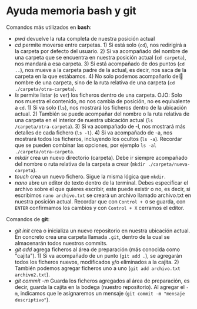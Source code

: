 ﻿# Ayuda memoria bash y git

Comandos más utilizados en **bash**:

 - *pwd*       devuelve la ruta completa de nuestra posición actual
 - *cd* permite moverse entre carpetas. 1) Si está solo (`cd`), nos redirigirá a la carpeta por defecto del usuario. 2) Si va acompañado del nombre de una carpeta que se encuentra en nuestra posición actual (`cd carpeta`), nos mandará a esa carpeta. 3) Si está acompañado de dos puntos (`cd ..`), nos mueve a la carpeta padre de la actual, es decir, nos saca de la carpeta en la que estábamos. 4) No solo podemos acompañarlo del nombre de una carpeta, sino de la ruta relativa de una carpeta (`cd ./carpeta/otra-carpeta`).
 - *ls* permite listar (o ver) los ficheros dentro de una carpeta. OJO: Solo nos muestra el contenido, no nos cambia de posición, no es equivalente a `cd`. 1) Si va solo (`ls`), nos mostrará los ficheros dentro de la ubicación actual. 2) También se puede acompañar del nombre o la ruta relativa de una carpeta en el interior de nuestra ubicación actual (`ls /carpeta/otra-carpeta`). 3) Si va acompañado de -l, nos mostrará más detalles de cada fichero (`ls -l`). 4) Si va acompañado de -a, nos mostrará todos los ficheros, incluyendo los ocultos (`ls -a`). Recordar que se pueden combinar las opciones, por ejemplo `ls -al ./carpeta/otra-carpeta`.
 - *mkdir* crea un nuevo directorio (carpeta). Debe ir siempre acompañado del nombre o ruta relativa de la carpeta a crear (`mkdir ./carpeta/nueva-carpeta`). 
 - *touch* crea un nuevo fichero. Sigue la misma lógica que `mkdir`.
 - *nano* abre un editor de texto dentro de la terminal. Debes especificar el archivo sobre el que quieres escribir, este puede existir o no, es decir, si escribimos `nano archivo.txt` se creará un archivo llamado archivo.txt en nuestra posición actual. Recordar que con `Control + O` se guarda, con `ENTER` confirmamos los cambios y con `Control + X` cerramos el editor.

Comandos de **git**:

 - *git init* crea o inicializa un nuevo repositorio en nuestra ubicación actual. En concreto crea una carpeta llamada `.git`, dentro de la cual se almacenarán todos nuestros commits.
 - *git add* agrega ficheros al área de preparación (más conocida como "cajita"). 1) Si va acompañado de un punto (`git add .`), se agregarán todos los ficheros nuevos, modificados y/o eliminados a la cajita. 2) También podemos agregar ficheros uno a uno (`git add archivo.txt archivo2.txt`).
 - *git commit -m* Guarda los ficheros agregados al área de preparación, es decir, guarda la cajita en la bodega (nuestro repositorio). Al agregar el `-m`, indicamos que le asignaremos un mensaje (`git commit -m "mensaje descriptivo"`).
